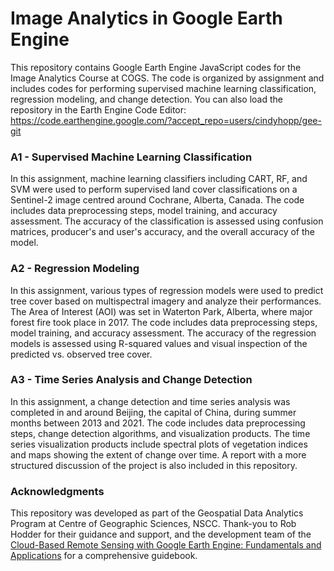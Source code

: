 # Image Analytics in Google Earth Engine

This repository contains Google Earth Engine JavaScript codes for the Image Analytics Course at COGS. The code is organized by assignment and includes codes for performing supervised machine learning classification, regression modeling, and change detection. You can also load the repository in the Earth Engine Code Editor:
https://code.earthengine.google.com/?accept_repo=users/cindyhopp/gee-git

### A1 - Supervised Machine Learning Classification

In this assignment, machine learning classifiers including CART, RF, and SVM were used to perform supervised land cover classifications on a Sentinel-2 image centred around Cochrane, Alberta, Canada. The code includes data preprocessing steps, model training, and accuracy assessment. The accuracy of the classification is assessed using confusion matrices, producer's and user's accuracy, and the overall accuracy of the model.

### A2 - Regression Modeling

In this assignment, various types of regression models were used to predict tree cover based on multispectral imagery and analyze their performances. The Area of Interest (AOI) was set in Waterton Park, Alberta, where major forest fire took place in 2017. The code includes data preprocessing steps, model training, and accuracy assessment. The accuracy of the regression models is assessed using R-squared values and visual inspection of the predicted vs. observed tree cover.

### A3 - Time Series Analysis and Change Detection

In this assignment, a change detection and time series analysis was completed in and around Beijing, the capital of China, during summer months between 2013 and 2021.
The code includes data preprocessing steps, change detection algorithms, and visualization products. The time series visualization products include spectral plots of vegetation indices and maps showing the extent of change over time. A report with a more structured discussion of the project is also included in this repository.

### Acknowledgments

This repository was developed as part of the Geospatial Data Analytics Program at Centre of Geographic Sciences, NSCC. Thank-you to Rob Hodder for their guidance and support, and the development team of the [Cloud-Based Remote Sensing with Google Earth Engine: Fundamentals and Applications](https://www.eefabook.org/) for a comprehensive guidebook. 
